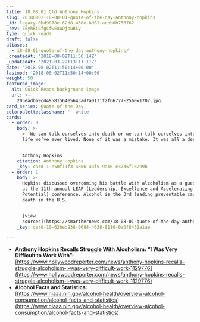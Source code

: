 ```yaml
---
title: 18.08.01 Qtd Anthony Hopkins
slug: 20180802-18-08-01-quote-of-the-day-anthony-hopkins
_id: legacy-0bd9078e-62d8-430e-8d61-aebb0b756767
_rev: ZEyhBiGfgCfwE8WOjbuBSy
type: quick_reads
draft: false
aliases:
  - 18-08-01-quote-of-the-day-anthony-hopkins/
_createdAt: '2018-08-02T11:50:14Z'
_updatedAt: '2021-03-22T13:11:11Z'
date: '2018-08-02T11:50:14+00:00'
lastmod: '2018-08-02T11:50:14+00:00'
weight: 50
featured_image:
  alt: Quick Reads background image
  url: >-
    205eadbb9cd49581564e5643ad7a0131f2f66777-2560x1707.jpg
card_series: Quote of the Day
colorpaletteclassname: '--white'
cards:
  - order: 0
    body: >-
      > ‘We can talk ourselves into death or we can talk ourselves into the best
      life we’ve ever lived. None of it was a mistake. It was all a destiny.”


      Anthony Hopkins
    citation: Anthony Hopkins
    _key: card-1-e50f11f3-4806-43f5-9a16-e3735f162b9b
  - order: 1
    body: >-
      Hopkins discussed overcoming his battle with alcoholism as a guest speaker
      at the 11th annual LEAP (Leadership, Excellence and Accelerating Your
      Potential) conference. Alcohol is the 3rd leading preventable cause of
      death in the U.S.


      [view
      sources](https://smarthernews.com/18-08-01-quote-of-the-day-anthony-hopkins/)
    _key: card-10-62bed238-0684-4638-8110-0a0f8451a1ae

---
```

* **Anthony Hopkins Recalls Struggle With Alcoholism: “I Was Very Difficult to Work With”:** [https://www.hollywoodreporter.com/news/anthony-hopkins-recalls-struggle-alcoholism-i-was-very-difficult-work-1129776](https://www.hollywoodreporter.com/news/anthony-hopkins-recalls-struggle-alcoholism-i-was-very-difficult-work-1129776)
* **Alcohol Facts and Statistics:**  
[https://www.niaaa.nih.gov/alcohol-health/overview-alcohol-consumption/alcohol-facts-and-statistics](https://www.niaaa.nih.gov/alcohol-health/overview-alcohol-consumption/alcohol-facts-and-statistics)
